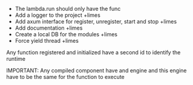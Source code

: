- The lambda.run should only have the func
- Add a logger to the project +limes
- Add axum interface for register, unregister, start and stop +limes
- Add documentation +limes
- Create a local DB for the modules +limes
- Force yield thread +limes

Any function registered and initialized have a second id to identify the runtime

IMPORTANT:
Any compiled component have and engine and this engine have to be the same for the function to execute
